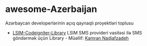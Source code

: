 # awesome-Azerbaijan
Azərbaycan developerlərinin açıq qaynaqlı proyektləri toplusu


- [LSIM-Codeigniter-Library](https://github.com/nadjafzadeh/LSIM-Codeigniter-Library) LSIM SMS provideri vasitəsi ilə SMS göndərmək üçün Library - Müəllif: [Kamran Nadjafzadeh](https://github.com/nadjafzadeh)
